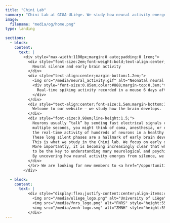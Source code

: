 ```yaml
---
title: "Chini Lab"
summary: "Chini Lab at GIGA–ULiège. We study how neural activity emerges in early development from a systems neuroscience perspective."
image:
  filename: "media/og/home.png"
type: landing

sections:
  - block: 
    content:
      text: |
        <div style="max-width:1100px;margin:0 auto;padding:0 1rem;">
          <div style="font-size:2em;font-weight:bold;text-align:center;margin-bottom:0.7em;">
            Neural silence and early brain activity
          </div>
          <div style="text-align:center;margin-bottom:1.2em;">
            <img src="/media/neural_activity.gif" alt="Neonatal neural activity" style="max-width:100%;border-radius:18px;box-shadow:0 4px 18px #0006;">
            <div style="font-size:0.85em;color:#888;margin-top:0.3em;">
              Real-time spiking activity recorded in a mouse 6 days after birth.
            </div>
          </div>
          <div style="text-align:center;font-size:1.5em;margin-bottom:1em;">
            Welcome to our website – we study how the brain develops.
          </div>
          <div style="font-size:0.98em;line-height:1.5;">
            Neurons usually “talk” by sending fast electrical signals called spikes. If I asked you to picture your brain falling completely silent for 
            multiple seconds, you might think of coma, anesthesia, or even death. Yet, silence is how every brain starts out. The video above captures 
            the real-time activity of hundreds of neurons in a healthy mouse. Each circle is a spike, a rare event drowned in an ocean of silence. 
            These long silent phases are a hallmark of early brain development; just one of many mysteries that make this period so fascinating. 
            This is what we study in the Chini lab. We focus on early development because we still know surprisingly little about it. 
            More importantly, it is becoming increasingly clear that what happens in this phase has lifelong consequences, and is likely 
            to be the key to understanding many neurological and psychiatric disorders. 
            By uncovering how neural activity emerges from silence, we aim to understand how it shapes our brains for the rest of our lives.
          </div>
          </br> We are looking for new members to <a href="/opportunities/" style="color:#3182ce;font-weight:bold;">join the team</a>!.
        </div>

  - block: 
    content:
      text: |
          <div style="display:flex;justify-content:center;align-items:center;gap:5em;flex-wrap:wrap;margin:2em 0 1em 0;">
            <img src="/media/uliege_logo.png" alt="University of Liège" style="height:55px;">
            <img src="/media/fnrs_logo.png" alt="FNRS" style="height:55px;">
            <img src="/media/zmnh-logo.svg" alt="ZMNH" style="height:55px;">
          </div>
---
```

